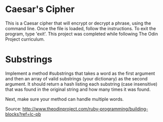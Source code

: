 # Caesar's Cipher

This is a Caesar cipher that will encrypt or decrypt a phrase, using the command line. Once the file is loaded, follow the instructions. To exit the program, type 'exit'. This project was completed while following The Odin Project curriculum.

# Substrings

Implement a method #substrings that takes a word as the first argument and then an array of valid substrings (your dictionary) as the second argument. It should return a hash listing each substring (case insensitive) that was found in the original string and how many times it was found.

Next, make sure your method can handle multiple words.

Source: http://www.theodinproject.com/ruby-programming/building-blocks?ref=lc-pb